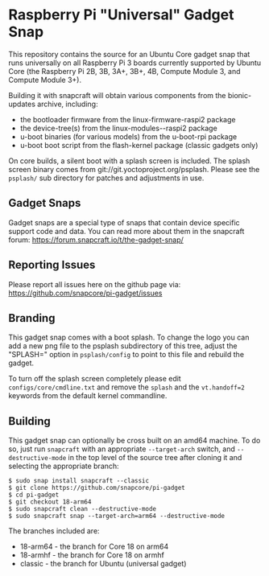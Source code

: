 # Raspberry Pi "Universal" Gadget Snap

This repository contains the source for an Ubuntu Core gadget snap that runs
universally on all Raspberry Pi 3 boards currently supported by Ubuntu Core
(the Raspberry Pi 2B, 3B, 3A+, 3B+, 4B, Compute Module 3, and Compute Module
3+).

Building it with snapcraft will obtain various components from the
bionic-updates archive, including:

* the bootloader firmware from the linux-firmware-raspi2 package
* the device-tree(s) from the linux-modules-<ver>-raspi2 package
* u-boot binaries (for various models) from the u-boot-rpi package
* u-boot boot script from the flash-kernel package (classic gadgets only)

On core builds, a silent boot with a splash screen is included. The splash
screen binary comes from git://git.yoctoproject.org/psplash. Please see the
`psplash/` sub directory for patches and adjustments in use.


## Gadget Snaps

Gadget snaps are a special type of snaps that contain device specific support
code and data. You can read more about them in the snapcraft forum:
https://forum.snapcraft.io/t/the-gadget-snap/


## Reporting Issues

Please report all issues here on the github page via:
https://github.com/snapcore/pi-gadget/issues


## Branding

This gadget snap comes with a boot splash. To change the logo you can add a new
png file to the psplash subdirectory of this tree, adjust the "SPLASH=" option
in `psplash/config` to point to this file and rebuild the gadget.

To turn off the splash screen completely please edit `configs/core/cmdline.txt`
and remove the `splash` and the `vt.handoff=2` keywords from the default kernel
commandline.


## Building

This gadget snap can optionally be cross built on an amd64 machine. To do so,
just run `snapcraft` with an appropriate `--target-arch` switch, and
`--destructive-mode` in the top level of the source tree after cloning it and
selecting the appropriate branch:

    $ sudo snap install snapcraft --classic
    $ git clone https://github.com/snapcore/pi-gadget
    $ cd pi-gadget
    $ git checkout 18-arm64
    $ sudo snapcraft clean --destructive-mode
    $ sudo snapcraft snap --target-arch=arm64 --destructive-mode

The branches included are:

* 18-arm64 - the branch for Core 18 on arm64
* 18-armhf - the branch for Core 18 on armhf
* classic - the branch for Ubuntu (universal gadget)
